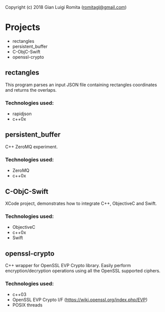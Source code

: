 Copyright (c) 2018 Gian Luigi Romita (romitagl@gmail.com)

# Projects
- rectangles
- persistent_buffer
- C-ObjC-Swift
- openssl-crypto

## rectangles
This program parses an input JSON file containing rectangles coordinates and returns the overlaps.
### Technologies used:
- rapidjson
- c++0x

## persistent_buffer
C++ ZeroMQ experiment.
### Technologies used:
- ZeroMQ
- c++0x

## C-ObjC-Swift
XCode project, demonstrates how to integrate C++, ObjectiveC and Swift.
### Technologies used:
- ObjectiveC
- c++0x
- Swift

## openssl-crypto
C++ wrapper for OpenSSL EVP Crypto library. Easily perform encryption/decryption operations using all the OpenSSL supported ciphers.
### Technologies used:
- c++03
- OpenSSL EVP Crypto I/F (https://wiki.openssl.org/index.php/EVP)
- POSIX threads

